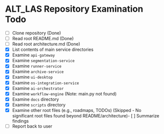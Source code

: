 # ALT_LAS Repository Examination Todo

- [ ] Clone repository (Done)
- [ ] Read root README.md (Done)
- [ ] Read root architecture.md (Done)
- [x] List contents of main service directories
- [x] Examine `api-gateway`
- [x] Examine `segmentation-service`
- [x] Examine `runner-service`
- [x] Examine `archive-service`
- [x] Examine `ui-desktop`
- [x] Examine `os-integration-service`
- [x] Examine `ai-orchestrator`
- [x] Examine `workflow-engine` (Note: main.py not found)
- [x] Examine `docs` directory
- [x] Examine `scripts` directory
- [x] Examine other root files (e.g., roadmaps, TODOs) (Skipped - No significant root files found beyond README/architecture)- [ ] Summarize findings
- [ ] Report back to user
